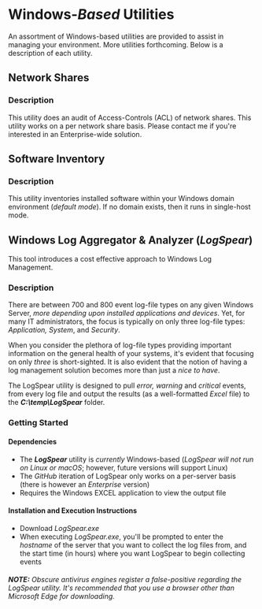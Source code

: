 # Windows-_Based_ Utilities

An assortment of Windows-based utilities are provided to assist in managing your environment. More utilities forthcoming. Below is a description of each utility.

## Network Shares

### Description

This utility does an audit of Access-Controls (ACL) of network shares. This utility works on a per network share basis.  Please contact me if you're interested in an Enterprise-wide solution.

## Software Inventory

### Description

This utility inventories installed software within your Windows domain environment (_default mode_). If no domain exists, then it runs in single-host mode.


## Windows Log Aggregator & Analyzer (_LogSpear_)

This tool introduces a cost effective approach to Windows Log Management.

### Description

There are between 700 and 800 event log-file types on any given Windows Server, _more depending upon installed applications and devices_. Yet, for many IT administrators, the focus is typically on only three log-file types: _Application, System_, and _Security_. 

When you consider the plethora of log-file types providing important information on the general health of your systems, it's evident that focusing on only _three_ is short-sighted. It is also evident that the notion of having a log management solution becomes more than just a _nice to have_.

The LogSpear utility is designed to pull _error, warning_ and _critical_ events, from every log file and output the results (as a well-formatted _Excel_ file) to the **_C:\temp\LogSpear_** folder.


### Getting Started

#### Dependencies

+ The **_LogSpear_** utility is _currently_ Windows-based (_LogSpear will not run on Linux or macOS_; however, future versions will support Linux)
+ The _GitHub_ iteration of LogSpear only works on a per-server basis (there is however an _Enterprise_ version)
+ Requires the Windows EXCEL application to view the output file

#### Installation and Execution Instructions

+ Download _LogSpear.exe_ 
+ When executing _LogSpear.exe_, you'll be prompted to enter the _hostname_ of the server that you want to collect the log files from, and the start time (in hours) where you want LogSpear to begin collecting events

###### **NOTE:** Obscure antivirus engines register a false-positive regarding the LogSpear utility. It's recommended that you use a browser other than Microsoft Edge for downloading.

